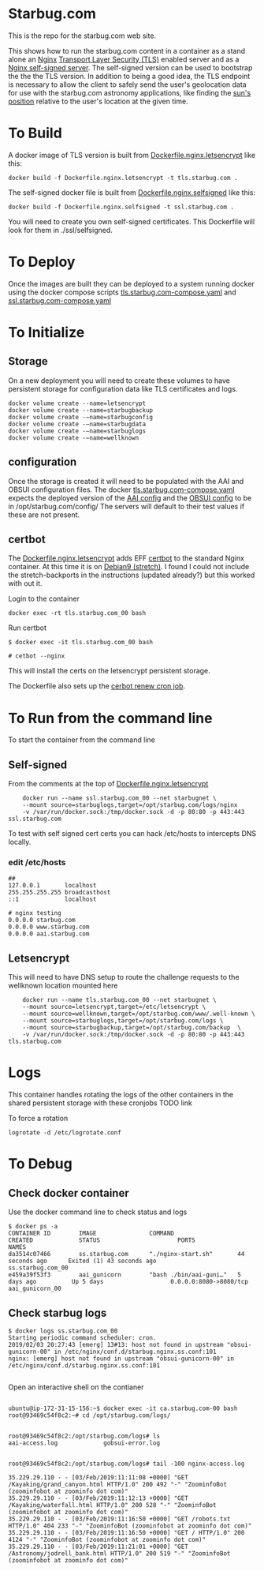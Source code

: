 # Starbug.com

This is the repo for the starbug.com web site.

This shows how to run the starbug.com content in a container as a
stand alone an [Nginx](#Nginx-letsencrypt) [Transport Layer Security
(TLS)](https://en.wikipedia.org/wiki/Transport_Layer_Security) enabled
server and as a [Nginx self-signed server](#nginx-self-signed).  The
self-signed version can be used to bootstrap the the the TLS version.
In addition to being a good idea, the TLS endpoint is necessary to
allow the client to safely send the user's geolocation data for use
with the starbug.com astronomy applications, like finding the [sun's
position](https://aai.starbug.com/solar_azimuth_map) relative to the
user's location at the given time.


# To Build

A docker image of TLS version is built from [Dockerfile.nginx.letsencrypt](https://github.com/lrmcfarland/starbug.com/blob/master/Dockerfile.nginx.letsencrypt) like this:

```
docker build -f Dockerfile.nginx.letsencrypt -t tls.starbug.com .
```

The self-signed docker file is built from [Dockerfile.nginx.selfsigned](https://github.com/lrmcfarland/starbug.com/blob/master/Dockerfile.nginx.selfsigned) like this:

```
docker build -f Dockerfile.nginx.selfsigned -t ssl.starbug.com .
```

You will need to create you own self-signed certificates.
This Dockerfile will look for them in ./ssl/selfsigned.




# To Deploy

Once the images are built they can be deployed to a system running
docker using the docker compose scripts
[tls.starbug.com-compose.yaml](https://github.com/lrmcfarland/starbug.com/blob/master/tls.starbug.com-compose.yaml)
and
[ssl.starbug.com-compose.yaml](https://github.com/lrmcfarland/starbug.com/blob/master/ssl.starbug.com-compose.yaml)


# To Initialize


## Storage

On a new deployment you will need to create these volumes to have
persistent storage for configuration data like TLS certificates
and logs.

```
docker volume create --name=letsencrypt
docker volume create --name=starbugbackup
docker volume create -—name=starbugconfig
docker volume create -—name=starbugdata
docker volume create -—name=starbuglogs
docker volume create -—name=wellknown
```

## configuration

Once the storage is created it will need to be populated with the AAI
and OBSUI configuration files.  The docker
[tls.starbug.com-compose.yaml](https://github.com/lrmcfarland/starbug.com/blob/master/tls.starbug.com-compose.yaml)
expects the deployed version of the [AAI
config](https://github.com/lrmcfarland/AAI/blob/master/www/config/aai-flask-testing-config.py)
and the [OBSUI
config](https://github.com/lrmcfarland/starbugdb/blob/master/www/config/obsui-flask-testing-config.py)
to be in /opt/starbug.com/config/ The servers will default to their
test values if these are not present.


## certbot

The [Dockerfile.nginx.letsencrypt](https://github.com/lrmcfarland/starbug.com/blob/master/Dockerfile.nginx.letsencrypt)
adds EFF [certbot](https://certbot.eff.org/) to the standard Nginx
container. At this time it is on [Debian9
(stretch)](https://certbot.eff.org/lets-encrypt/debianstretch-nginx).
I found I could not include the stretch-backports in the instructions
(updated already?)  but this worked with out it.

Login to the container

```
docker exec -rt tls.starbug.com_00 bash

```

Run certbot

```
$ docker exec -it tls.starbug.com_00 bash

# cetbot --nginx

```

This will install the certs on the letsencrypt persistent storage.

The Dockerfile also sets up the [cerbot renew cron job](https://github.com/lrmcfarland/starbug.com/blob/master/conf/letsencrypt-renew.cron).


# To Run from the command line

To start the container from the command line

## Self-signed

From the comments at the top of [Dockerfile.nginx.letsencrypt](https://github.com/lrmcfarland/starbug.com/blob/master/Dockerfile.nginx.letsencrypt)

```
    docker run --name ssl.starbug.com_00 --net starbugnet \
    --mount source=starbuglogs,target=/opt/starbug.com/logs/nginx
    -v /var/run/docker.sock:/tmp/docker.sock -d -p 80:80 -p 443:443 ssl.starbug.com
```

To test with self signed cert certs you can hack /etc/hosts to 
intercepts DNS locally.

### edit /etc/hosts

```
##
127.0.0.1       localhost
255.255.255.255 broadcasthost
::1             localhost

# nginx testing
0.0.0.0 starbug.com
0.0.0.0 www.starbug.com
0.0.0.0 aai.starbug.com
```


## Letsencrypt

This will need to have DNS setup to route the challenge requests to
the wellknown location mounted here

```
    docker run --name tls.starbug.com_00 --net starbugnet \
    --mount source=letsencrypt,target=/etc/letsencrypt \
    --mount source=wellknown,target=/opt/starbug.com/www/.well-known \
    --mount source=starbuglogs,target=/opt/starbug.com/logs \
    --mount source=starbugbackup,target=/opt/starbug.com/backup  \
    -v /var/run/docker.sock:/tmp/docker.sock -d -p 80:80 -p 443:443 tls.starbug.com
```

# Logs


This container handles rotating the logs of the other containers in the
shared persistent storage with these cronjobs TODO link

To force a rotation

```
logrotate -d /etc/logrotate.conf
```

# To Debug


## Check docker container

Use the docker command line to check status and logs

```
$ docker ps -a
CONTAINER ID        IMAGE               COMMAND                  CREATED             STATUS                      PORTS                    NAMES
da3514c07466        ss.starbug.com      "./nginx-start.sh"       44 seconds ago      Exited (1) 43 seconds ago                            ss.starbug.com_00
e459a39f53f3        aai_gunicorn        "bash ./bin/aai-guni…"   5 days ago          Up 5 days                   0.0.0.0:8080->8080/tcp   aai_gunicorn_00

```

## Check starbug logs


```
$ docker logs ss.starbug.com_00
Starting periodic command scheduler: cron.
2019/02/03 20:27:43 [emerg] 13#13: host not found in upstream "obsui-gunicorn-00" in /etc/nginx/conf.d/starbug.nginx.ss.conf:101
nginx: [emerg] host not found in upstream "obsui-gunicorn-00" in /etc/nginx/conf.d/starbug.nginx.ss.conf:101


```

Open an interactive shell on the contianer

```

ubuntu@ip-172-31-15-156:~$ docker exec -it ca.starbug.com-00 bash
root@93469c54f8c2:~# cd /opt/starbug.com/logs/


root@93469c54f8c2:/opt/starbug.com/logs# ls
aai-access.log		       gobsui-error.log


root@93469c54f8c2:/opt/starbug.com/logs# tail -100 nginx-access.log

35.229.29.110 - - [03/Feb/2019:11:11:08 +0000] "GET /Kayaking/grand_canyon.html HTTP/1.0" 200 492 "-" "ZoominfoBot (zoominfobot at zoominfo dot com)"
35.229.29.110 - - [03/Feb/2019:11:12:13 +0000] "GET /Kayaking/waterfall.html HTTP/1.0" 200 528 "-" "ZoominfoBot (zoominfobot at zoominfo dot com)"
35.229.29.110 - - [03/Feb/2019:11:16:50 +0000] "GET /robots.txt HTTP/1.0" 404 233 "-" "ZoominfoBot (zoominfobot at zoominfo dot com)"
35.229.29.110 - - [03/Feb/2019:11:16:50 +0000] "GET / HTTP/1.0" 200 4124 "-" "ZoominfoBot (zoominfobot at zoominfo dot com)"
35.229.29.110 - - [03/Feb/2019:11:21:01 +0000] "GET /Astronomy/jodrell_bank.html HTTP/1.0" 200 519 "-" "ZoominfoBot (zoominfobot at zoominfo dot com)"

```

